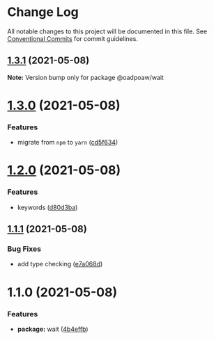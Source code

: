 # Change Log

All notable changes to this project will be documented in this file.
See [Conventional Commits](https://conventionalcommits.org) for commit guidelines.

## [1.3.1](https://github.com/oadpoaw/packages/compare/@oadpoaw/wait@1.3.0...@oadpoaw/wait@1.3.1) (2021-05-08)

**Note:** Version bump only for package @oadpoaw/wait





# [1.3.0](https://github.com/oadpoaw/packages/compare/@oadpoaw/wait@1.2.0...@oadpoaw/wait@1.3.0) (2021-05-08)


### Features

* migrate from `npm` to `yarn` ([cd5f634](https://github.com/oadpoaw/packages/commit/cd5f6344bda42c4f1b8fb6f8f877400a426e32d3))





# [1.2.0](https://github.com/oadpoaw/packages/compare/@oadpoaw/wait@1.1.1...@oadpoaw/wait@1.2.0) (2021-05-08)


### Features

* keywords ([d80d3ba](https://github.com/oadpoaw/packages/commit/d80d3ba13b0c761095ee5c5e685e8a00126f8f79))





## [1.1.1](https://github.com/oadpoaw/packages/compare/@oadpoaw/wait@1.1.0...@oadpoaw/wait@1.1.1) (2021-05-08)


### Bug Fixes

* add type checking ([e7a068d](https://github.com/oadpoaw/packages/commit/e7a068d7e2d2bf19f1a2314dce336df882e25c4b))





# 1.1.0 (2021-05-08)


### Features

* **package:** wait ([4b4effb](https://github.com/oadpoaw/packages/commit/4b4effb6a751b66b6b4906686b42da7481dde9e0))
